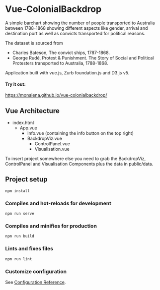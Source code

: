 # Vue-ColonialBackdrop

A simple barchart showing the number of people transported to 
Australia between 1788-1868 showing different 
aspects like gender, arrival and destination port as well 
as convicts transported for political reasons. 

The dataset is sourced from 

* Charles Bateson, The convict ships, 1787-1868.
* George Rudé, Protest & Punishment. The Story of Social and Political Protesters transported to Australia, 1788-1868.

Application built with vue.js, Zurb foundation.js and D3.js v5. 

#### Try it out: 

https://monalena.github.io/vue-colonialbackdrop/

## Vue Architecture

* index.html
    * App.vue
        * Info.vue (containing the info button on the top right)
        * BackdropViz.vue
            * ControlPanel.vue
            * Visualisation.vue
            
To insert project somewhere else you need to grab the BackdropViz, ControlPanel and Visualisation Components plus the data 
in public/data.  

## Project setup
```
npm install
```

### Compiles and hot-reloads for development
```
npm run serve
```

### Compiles and minifies for production
```
npm run build
```

### Lints and fixes files
```
npm run lint
```

### Customize configuration
See [Configuration Reference](https://cli.vuejs.org/config/).
